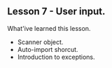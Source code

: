 ## Lesson 7 - User input.
What'ive learned this lesson.

- Scanner object.
- Auto-import shorcut.
- Introduction to exceptions.


